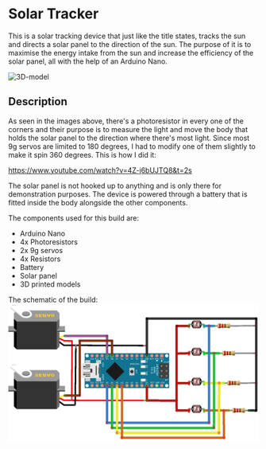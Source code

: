 # Solar Tracker

This is a solar tracking device that just like the title states, tracks the sun and directs a solar panel to the direction of the sun. The purpose of it is to maximise the energy intake from the sun and increase the efficiency of the solar panel, all with the help of an Arduino Nano. 

![3D-model](https://github.com/AhmadMD16/Solar-Tracker/blob/main/images/Solar%20Tracker.png)

## Description
As seen in the images above, there's a photoresistor in every one of the corners and their purpose is to measure the light and move the body that holds the solar panel to the direction where there's most light. Since most 9g servos are limited to 180 degrees, I had to modify one of them slightly to make it spin 360 degrees. This is how I did it: 

https://www.youtube.com/watch?v=4Z-j6bUJTQ8&t=2s

The solar panel is not hooked up to anything and is only there for demonstration purposes. The device is powered through a battery that is fitted inside the body alongside the other components.

The components used for this build are: 

* Arduino Nano
* 4x Photoresistors
* 2x 9g servos
* 4x Resistors
* Battery
* Solar panel
* 3D printed models

The schematic of the build:
![Schematic](https://github.com/AhmadMD16/Solar-Tracker/blob/main/images/Circuit.png)
